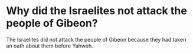 # Why did the Israelites not attack the people of Gibeon?

The Israelites did not attack the people of Gibeon because they had taken an oath about them before Yahweh.
